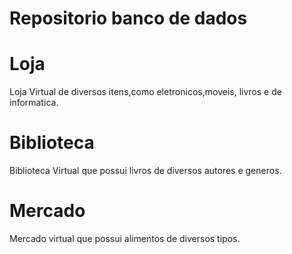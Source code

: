 <h1>Repositorio banco de dados </h1>

<h1>Loja</h1>
<p>Loja Virtual de diversos itens,como eletronicos,moveis, livros e de informatica.</p>

<h1>Biblioteca </h1>
<p>Biblioteca Virtual que possui livros de diversos autores e generos.</p>

<h1>Mercado </h1>
<p>Mercado virtual que possui alimentos de diversos tipos.</p>
